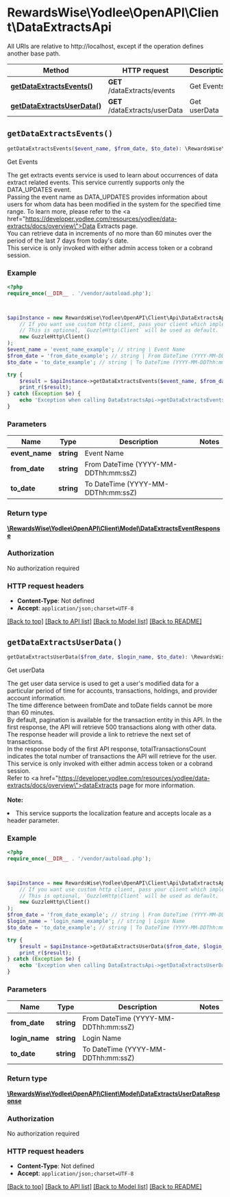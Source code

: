 # RewardsWise\Yodlee\OpenAPI\Client\DataExtractsApi

All URIs are relative to http://localhost, except if the operation defines another base path.

| Method | HTTP request | Description |
| ------------- | ------------- | ------------- |
| [**getDataExtractsEvents()**](DataExtractsApi.md#getDataExtractsEvents) | **GET** /dataExtracts/events | Get Events |
| [**getDataExtractsUserData()**](DataExtractsApi.md#getDataExtractsUserData) | **GET** /dataExtracts/userData | Get userData |


## `getDataExtractsEvents()`

```php
getDataExtractsEvents($event_name, $from_date, $to_date): \RewardsWise\Yodlee\OpenAPI\Client\Model\DataExtractsEventResponse
```

Get Events

The get extracts events service is used to learn about occurrences of data extract related events. This service currently supports only the DATA_UPDATES event.<br>Passing the event name as DATA_UPDATES provides information about users for whom data has been modified in the system for the specified time range. To learn more, please refer to the <a href=\"https://developer.yodlee.com/resources/yodlee/data-extracts/docs/overview\">Data Extracts</a> page.<br>You can retrieve data in increments of no more than 60 minutes over the period of the last 7 days from today's date.<br>This service is only invoked with either admin access token or a cobrand session.<br>

### Example

```php
<?php
require_once(__DIR__ . '/vendor/autoload.php');



$apiInstance = new RewardsWise\Yodlee\OpenAPI\Client\Api\DataExtractsApi(
    // If you want use custom http client, pass your client which implements `GuzzleHttp\ClientInterface`.
    // This is optional, `GuzzleHttp\Client` will be used as default.
    new GuzzleHttp\Client()
);
$event_name = 'event_name_example'; // string | Event Name
$from_date = 'from_date_example'; // string | From DateTime (YYYY-MM-DDThh:mm:ssZ)
$to_date = 'to_date_example'; // string | To DateTime (YYYY-MM-DDThh:mm:ssZ)

try {
    $result = $apiInstance->getDataExtractsEvents($event_name, $from_date, $to_date);
    print_r($result);
} catch (Exception $e) {
    echo 'Exception when calling DataExtractsApi->getDataExtractsEvents: ', $e->getMessage(), PHP_EOL;
}
```

### Parameters

| Name | Type | Description  | Notes |
| ------------- | ------------- | ------------- | ------------- |
| **event_name** | **string**| Event Name | |
| **from_date** | **string**| From DateTime (YYYY-MM-DDThh:mm:ssZ) | |
| **to_date** | **string**| To DateTime (YYYY-MM-DDThh:mm:ssZ) | |

### Return type

[**\RewardsWise\Yodlee\OpenAPI\Client\Model\DataExtractsEventResponse**](../Model/DataExtractsEventResponse.md)

### Authorization

No authorization required

### HTTP request headers

- **Content-Type**: Not defined
- **Accept**: `application/json;charset=UTF-8`

[[Back to top]](#) [[Back to API list]](../../README.md#endpoints)
[[Back to Model list]](../../README.md#models)
[[Back to README]](../../README.md)

## `getDataExtractsUserData()`

```php
getDataExtractsUserData($from_date, $login_name, $to_date): \RewardsWise\Yodlee\OpenAPI\Client\Model\DataExtractsUserDataResponse
```

Get userData

The get user data service is used to get a user's modified data for a particular period of time for accounts, transactions, holdings, and provider account information.<br>The time difference between fromDate and toDate fields cannot be more than 60 minutes.<br>By default, pagination is available for the transaction entity in this API. In the first response, the API will retrieve 500 transactions along with other data. The response header will provide a link to retrieve the next set of transactions.<br>In the response body of the first API response, totalTransactionsCount indicates the total number of transactions the API will retrieve for the user.<br>This service is only invoked with either admin access token or a cobrand session.<br/>Refer to <a href=\"https://developer.yodlee.com/resources/yodlee/data-extracts/docs/overview\">dataExtracts</a> page for more information.<br><br><b>Note:</b><li>This service supports the localization feature and accepts locale as a header parameter.</li>

### Example

```php
<?php
require_once(__DIR__ . '/vendor/autoload.php');



$apiInstance = new RewardsWise\Yodlee\OpenAPI\Client\Api\DataExtractsApi(
    // If you want use custom http client, pass your client which implements `GuzzleHttp\ClientInterface`.
    // This is optional, `GuzzleHttp\Client` will be used as default.
    new GuzzleHttp\Client()
);
$from_date = 'from_date_example'; // string | From DateTime (YYYY-MM-DDThh:mm:ssZ)
$login_name = 'login_name_example'; // string | Login Name
$to_date = 'to_date_example'; // string | To DateTime (YYYY-MM-DDThh:mm:ssZ)

try {
    $result = $apiInstance->getDataExtractsUserData($from_date, $login_name, $to_date);
    print_r($result);
} catch (Exception $e) {
    echo 'Exception when calling DataExtractsApi->getDataExtractsUserData: ', $e->getMessage(), PHP_EOL;
}
```

### Parameters

| Name | Type | Description  | Notes |
| ------------- | ------------- | ------------- | ------------- |
| **from_date** | **string**| From DateTime (YYYY-MM-DDThh:mm:ssZ) | |
| **login_name** | **string**| Login Name | |
| **to_date** | **string**| To DateTime (YYYY-MM-DDThh:mm:ssZ) | |

### Return type

[**\RewardsWise\Yodlee\OpenAPI\Client\Model\DataExtractsUserDataResponse**](../Model/DataExtractsUserDataResponse.md)

### Authorization

No authorization required

### HTTP request headers

- **Content-Type**: Not defined
- **Accept**: `application/json;charset=UTF-8`

[[Back to top]](#) [[Back to API list]](../../README.md#endpoints)
[[Back to Model list]](../../README.md#models)
[[Back to README]](../../README.md)
